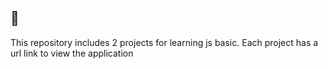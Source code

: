
## 📝
This repository includes 2 projects for learning js basic. Each project has a url link to view the application
